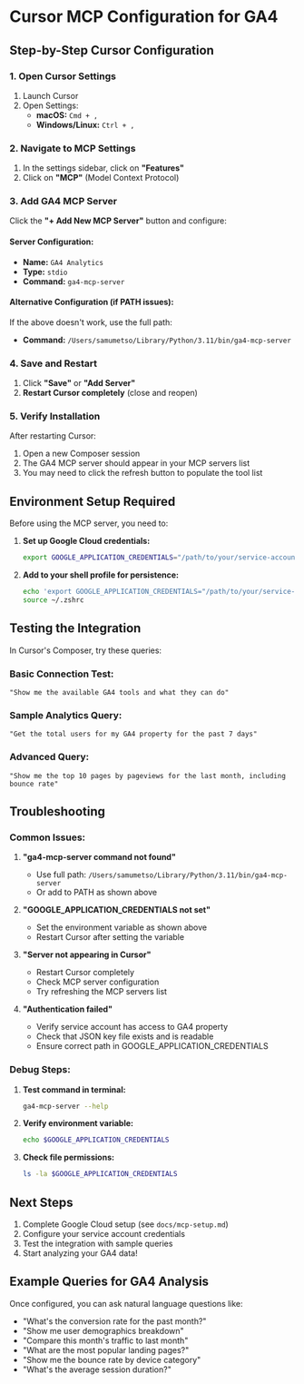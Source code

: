 # Cursor MCP Configuration for GA4

## Step-by-Step Cursor Configuration

### 1. Open Cursor Settings

1. Launch Cursor
2. Open Settings:
   - **macOS:** `Cmd + ,`
   - **Windows/Linux:** `Ctrl + ,`

### 2. Navigate to MCP Settings

1. In the settings sidebar, click on **"Features"**
2. Click on **"MCP"** (Model Context Protocol)

### 3. Add GA4 MCP Server

Click the **"+ Add New MCP Server"** button and configure:

#### Server Configuration:
- **Name:** `GA4 Analytics`
- **Type:** `stdio`
- **Command:** `ga4-mcp-server`

#### Alternative Configuration (if PATH issues):
If the above doesn't work, use the full path:
- **Command:** `/Users/samumetso/Library/Python/3.11/bin/ga4-mcp-server`

### 4. Save and Restart

1. Click **"Save"** or **"Add Server"**
2. **Restart Cursor completely** (close and reopen)

### 5. Verify Installation

After restarting Cursor:

1. Open a new Composer session
2. The GA4 MCP server should appear in your MCP servers list
3. You may need to click the refresh button to populate the tool list

## Environment Setup Required

Before using the MCP server, you need to:

1. **Set up Google Cloud credentials:**
   ```bash
   export GOOGLE_APPLICATION_CREDENTIALS="/path/to/your/service-account-key.json"
   ```

2. **Add to your shell profile for persistence:**
   ```bash
   echo 'export GOOGLE_APPLICATION_CREDENTIALS="/path/to/your/service-account-key.json"' >> ~/.zshrc
   source ~/.zshrc
   ```

## Testing the Integration

In Cursor's Composer, try these queries:

### Basic Connection Test:
```
"Show me the available GA4 tools and what they can do"
```

### Sample Analytics Query:
```
"Get the total users for my GA4 property for the past 7 days"
```

### Advanced Query:
```
"Show me the top 10 pages by pageviews for the last month, including bounce rate"
```

## Troubleshooting

### Common Issues:

1. **"ga4-mcp-server command not found"**
   - Use full path: `/Users/samumetso/Library/Python/3.11/bin/ga4-mcp-server`
   - Or add to PATH as shown above

2. **"GOOGLE_APPLICATION_CREDENTIALS not set"**
   - Set the environment variable as shown above
   - Restart Cursor after setting the variable

3. **"Server not appearing in Cursor"**
   - Restart Cursor completely
   - Check MCP server configuration
   - Try refreshing the MCP servers list

4. **"Authentication failed"**
   - Verify service account has access to GA4 property
   - Check that JSON key file exists and is readable
   - Ensure correct path in GOOGLE_APPLICATION_CREDENTIALS

### Debug Steps:

1. **Test command in terminal:**
   ```bash
   ga4-mcp-server --help
   ```

2. **Verify environment variable:**
   ```bash
   echo $GOOGLE_APPLICATION_CREDENTIALS
   ```

3. **Check file permissions:**
   ```bash
   ls -la $GOOGLE_APPLICATION_CREDENTIALS
   ```

## Next Steps

1. Complete Google Cloud setup (see `docs/mcp-setup.md`)
2. Configure your service account credentials
3. Test the integration with sample queries
4. Start analyzing your GA4 data!

## Example Queries for GA4 Analysis

Once configured, you can ask natural language questions like:

- "What's the conversion rate for the past month?"
- "Show me user demographics breakdown"
- "Compare this month's traffic to last month"
- "What are the most popular landing pages?"
- "Show me the bounce rate by device category"
- "What's the average session duration?"
